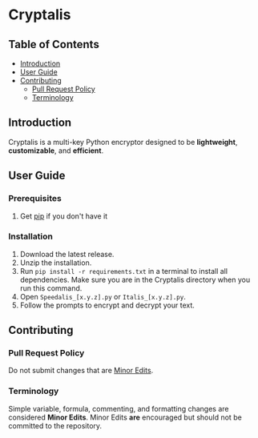 # Cryptalis

## Table of Contents

- [Introduction](#introduction)  
- [User Guide](#user-guide)  
- [Contributing](#contributing)  
  - [Pull Request Policy](#pull-request-policy)  
  - [Terminology](#terminology)  

## Introduction  
Cryptalis is a multi-key Python encryptor designed to be **lightweight**, **customizable**, and **efficient**.  

## User Guide  
### Prerequisites
1. Get [pip](https://github.com/pypa/pip) if you don't have it
### Installation
1. Download the latest release.  
2. Unzip the installation.
3. Run `pip install -r requirements.txt` in a terminal to install all dependencies. Make sure you are in the Cryptalis directory when you run this command.
4. Open `Speedalis_[x.y.z].py` or `Italis_[x.y.z].py`.  
5. Follow the prompts to encrypt and decrypt your text.  

## Contributing  

### Pull Request Policy  
Do not submit changes that are [Minor Edits](#terminology).  

### Terminology  
Simple variable, formula, commenting, and formatting changes are considered **Minor Edits**. Minor Edits **are** encouraged but should not be committed to the repository.  
